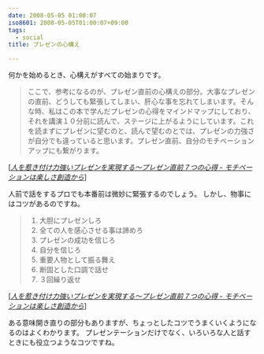 ```yaml
---
date: 2008-05-05 01:00:07
iso8601: 2008-05-05T01:00:07+09:00
tags:
  - social
title: プレゼンの心構え

---
```


何かを始めるとき、心構えがすべての始まりです。

<blockquote cite="http://d.hatena.ne.jp/favre21/20080313" title="Source: 人を惹き付け力強いプレゼンを実現する～プレゼン直前７つの心得 - モチベーションは楽しさ創造から; Accessed Date: 5/5/2008" class="blockquote">
  <p>ここで、参考になるのが、プレゼン直前の心構えの部分。大事なプレゼンの直前、どうしても緊張してしまい、肝心な事を忘れてしまいます。そんな時、私はこの本で学んだプレゼンの心得をマインドマップにしており、それを講演１０分前に読んで、ステージに上がるようにしています。これを読まずにプレゼンに望むのと、読んで望むのとでは、プレゼンの力強さが自分でも違っていると思います。プレゼン直前、自分のモチベーションアップにも繋がります。</p>
</blockquote>
<div class="cite"> [<cite><a href="http://d.hatena.ne.jp/favre21/20080313">人を惹き付け力強いプレゼンを実現する～プレゼン直前７つの心得 - モチベーションは楽しさ創造から</a></cite>] </div>

人前で話をするプロでも本番前は微妙に緊張するのでしょう。
しかし、物事にはコツがあるのですね。

<blockquote cite="http://d.hatena.ne.jp/favre21/20080313" title="Source: 人を惹き付け力強いプレゼンを実現する～プレゼン直前７つの心得 - モチベーションは楽しさ創造から; Accessed Date: 5/4/2008" class="blockquote">
  <ol>
    <li>大胆にプレゼンしろ</li>
    <li>全ての人を感心させる事は諦めろ</li>
    <li>プレゼンの成功を信じろ</li>
    <li>自分を信じろ</li>
    <li>重要人物として振る舞え</li>
    <li>断固とした口調で話せ</li>
    <li>３回繰り返せ</li>
  </ol>
</blockquote>
<div class="cite"> [<cite><a href="http://d.hatena.ne.jp/favre21/20080313">人を惹き付け力強いプレゼンを実現する～プレゼン直前７つの心得 - モチベーションは楽しさ創造から</a></cite>] </div>

ある意味開き直りの部分もありますが、ちょっとしたコツでうまくいくようになるのはよくわかります。
プレゼンテーションだけでなく、いろいろな人と話すときにも役立つようなコツですね。
